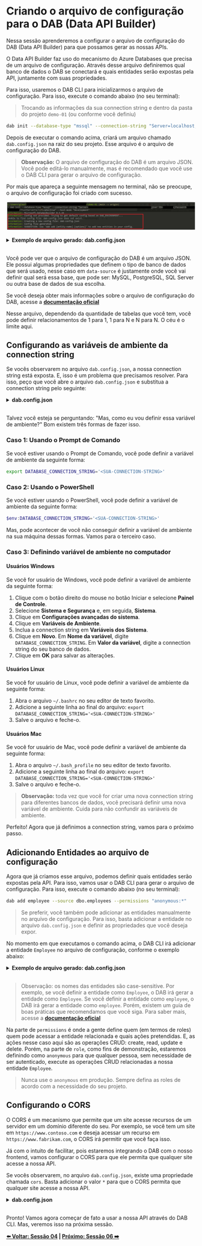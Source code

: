 # Criando o arquivo de configuração para o DAB (Data API Builder)

Nessa sessão aprenderemos a configurar o arquivo de configuração do DAB (Data API Builder) para que possamos gerar as nossas APIs.

O Data API Builder faz uso do mecanismo do Azure Databases que precisa de um arquivo de configuração. Através desse arquivo definiremos qual banco de dados o DAB se conectará e quais entidades serão expostas pela API, juntamente com suas propriedades.

Para isso, usaremos o DAB CLI para inicializarmos o arquivo de configuração. Para isso, execute o comando abaixo (no seu terminal):

> Trocando as informações da sua connection string e dentro da pasta do projeto `demo-01` (ou conforme você definiu)

```bash
dab init --database-type "mssql" --connection-string "Server=localhost;Database=<database-name>;User ID=<user>;Password=<password>;TrustServerCertificate=true" --host-mode "Development"
``` 

Depois de executar o comando acima, criará um arquivo chamado `dab.config.json` na raiz do seu projeto. Esse arquivo é o arquivo de configuração do DAB.

> **Observação:** O arquivo de configuração do DAB é um arquivo JSON. Você pode editá-lo manualmente, mas é recomendado que você use o DAB CLI para gerar o arquivo de configuração.

Por mais que apareça a seguinte mensagem no terminal, não se preocupe, o arquivo de configuração foi criado com sucesso.

![image-17](./../../workshop-images/image-17.jpg)

<details><summary><b>Exemplo de arquivo gerado: dab.config.json</b></summary>
<br/>

```json
{
  "$schema": "https://github.com/Azure/data-api-builder/releases/download/v{dab-version}/dab.draft.schema.json",
  "data-source": {
    "database-type": "mssql",
    "options": {
      "set-session-context": false
    },
    "connection-string": "Server=localhost;Database=<database-name>;User ID=<user>;Password=<password>;TrustServerCertificate=true"
  },
  "runtime": {
    "rest": {
      "enabled": true,
      "path": "/api"
    },
    "graphql": {
      "allow-introspection": true,
      "enabled": true,
      "path": "/graphql"
    },
    "host": {
      "mode": "development",
      "cors": {
        "origins": [],
        "allow-credentials": false
      },
      "authentication": {
        "provider": "StaticWebApps"
      }
    }
  },
  "entities": {}
}
```

</details>
<br/>

Você pode ver que o arquivo de configuração do DAB é um arquivo JSON. Ele possui algumas propriedades que definem o tipo de banco de dados que será usado, nesse caso em `data-source` é justamente onde você vai definir qual será essa base, que pode ser: MySQL, PostgreSQL, SQL Server ou outra base de dados de sua escolha. 

Se você deseja obter mais informações sobre o arquivo de configuração do DAB, acesse a **[documentação oficial](https://github.com/Azure/data-api-builder/blob/main/docs/configuration-file.md)**

Nesse arquivo, dependendo da quantidade de tabelas que você tem, você pode definir relacionamentos de 1 para 1, 1 para N e N para N. O céu é o limite aqui.

## Configurando as variáveis de ambiente da connection string 

Se vocês observarem no arquivo `dab.config.json`, a nossa connection string está exposta. E, isso é um problema que precisamos resolver. Para isso, peço que você abre o arquivo `dab.config.json` e substitua a connection string pelo seguinte:

<details><summary><b>dab.config.json</b></summary>
<br/>

```json
"connection-string": "@env('DATABASE_CONNECTION_STRING')"
```

</details>
<br/>

Talvez você esteja se perguntando: "Mas, como eu vou definir essa variável de ambiente?" Bom existem três formas de fazer isso. 

### Caso 1: Usando o Prompt de Comando

Se você estiver usando o Prompt de Comando, você pode definir a variável de ambiente da seguinte forma:

```bash
export DATABASE_CONNECTION_STRING='<SUA-CONNECTION-STRING>'
```

### Caso 2: Usando o PowerShell

Se você estiver usando o PowerShell, você pode definir a variável de ambiente da seguinte forma:

```powershell
$env:DATABASE_CONNECTION_STRING='<SUA-CONNECTION-STRING>'
```

Mas, pode acontecer de você não conseguir definir a variável de ambiente na sua máquina dessas formas. Vamos para o terceiro caso.

### Caso 3: Definindo variável de ambiente no computador

#### Usuários Windows

Se você for usuário de Windows, você pode definir a variável de ambiente da seguinte forma:

1. Clique com o botão direito do mouse no botão Iniciar e selecione **Painel de Controle**.
2. Selecione **Sistema e Segurança** e, em seguida, **Sistema**.
3. Clique em **Configurações avançadas do sistema**.
4. Clique em **Variáveis de Ambiente**.
5. Inclua a connection string em **Variáveis dos Sistema**.
6. Clique em **Novo**. Em **Nome da variável**, digite `DATABASE_CONNECTION_STRING`. Em **Valor da variável**, digite a connection string do seu banco de dados.
7. Clique em **OK** para salvar as alterações.

#### Usuários Linux

Se você for usuário de Linux, você pode definir a variável de ambiente da seguinte forma:

1. Abra o arquivo `~/.bashrc` no seu editor de texto favorito.
2.  Adicione a seguinte linha ao final do arquivo: `export DATABASE_CONNECTION_STRING='<SUA-CONNECTION-STRING>'`
3.  Salve o arquivo e feche-o.

#### Usuários Mac

Se você for usuário de Mac, você pode definir a variável de ambiente da seguinte forma:

1. Abra o arquivo `~/.bash_profile` no seu editor de texto favorito.
2. Adicione a seguinte linha ao final do arquivo: `export DATABASE_CONNECTION_STRING='<SUA-CONNECTION-STRING>'`
3. Salve o arquivo e feche-o.

> **Observação:** toda vez que você for criar uma nova connection string para diferentes bancos de dados, você precisará definir uma nova variável de ambiente. Cuida para não confundir as variáveis de ambiente.

Perfeito! Agora que já definimos a connection string, vamos para o próximo passo.

## Adicionando Entidades ao arquivo de configuração

Agora que já criamos esse arquivo, podemos definir quais entidades serão expostas pela API. Para isso, vamos usar o DAB CLI para gerar o arquivo de configuração. Para isso, execute o comando abaixo (no seu terminal):

```bash
dab add employee --source dbo.employees --permissions "anonymous:*"
```

> Se preferir, você também pode adicionar as entidades manualmente no arquivo de configuração. Para isso, basta adicionar a entidade no arquivo `dab.config.json` e definir as propriedades que você deseja expor.

No momento em que executamos o comando acima, o DAB CLI irá adicionar a entidade `Employee` no arquivo de configuração, conforme o exemplo abaixo:

<details><summary><b>Exemplo de arquivo gerado: dab.config.json</b></summary>
<br/>

```json
"entities": {
    "Employee": {
      "source": "dbo.employees",
      "permissions": [
        {
          "role": "anonymous",
          "actions": [
            "*"
          ]
        }
      ]
    }
```
</details>
<br/>

> Observação: os nomes das entidades são case-sensitive. Por exemplo, se você definir a entidade como `Employee`, o DAB irá gerar a entidade como `Employee`. Se você definir a entidade como `employee`, o DAB irá gerar a entidade como `employee`. Porém, existem um guia de boas práticas que recomendamos que você siga. Para saber mais, acesse a **[documentação oficial](https://github.com/Azure/data-api-builder/blob/main/docs/best-practices.md)**

Na parte de `permissions` é onde a gente define quem (em termos de roles) quem pode acessar a entidade relacionada e quais ações pretendidas. E, as ações nesse caso aqui são as operações CRUD: create, read, update e delete. Porém, na parte de `role`, como fins de demonstração, estaremos definindo como `anonymous` para que qualquer pessoa, sem necessidade de ser autenticado, execute as operações CRUD relacionadas a nossa entidade `Employee`.

> Nunca use o `anonymous` em produção. Sempre defina as roles de acordo com a necessidade do seu projeto.

## Configurando o CORS

O CORS é um mecanismo que permite que um site acesse recursos de um servidor em um domínio diferente do seu. Por exemplo, se você tem um site em `https://www.contoso.com` e deseja acessar um recurso em `https://www.fabrikam.com`, o CORS irá permitir que você faça isso.

Já com o intuito de facilitar, pois estaremos integrando o DAB com o nosso frontend, vamos configurar o CORS para que ele permita que qualquer site acesse a nossa API.

Se vocês observarem, no arquivo `dab.config.json`, existe uma propriedade chamada `cors`. Basta adicionar o valor `*` para que o CORS permita que qualquer site acesse a nossa API.

<details><summary><b>dab.config.json</b></summary>
<br/>

```json
(...)
"host": {
      "mode": "development",
      "cors": {
        "origins": ["*"],
        "allow-credentials": false
      },
      "authentication": {
        "provider": "StaticWebApps"
      }
    }
  
(...)
```

</details>
<br/>

Pronto! Vamos agora começar de fato a usar a nossa API através do DAB CLI. Mas, veremos isso na próxima sessão.

**[⬅️ Voltar: Sessão 04](./04-session.md) | **[Próximo: Sessão 06 ➡️](./06-session.md)****







